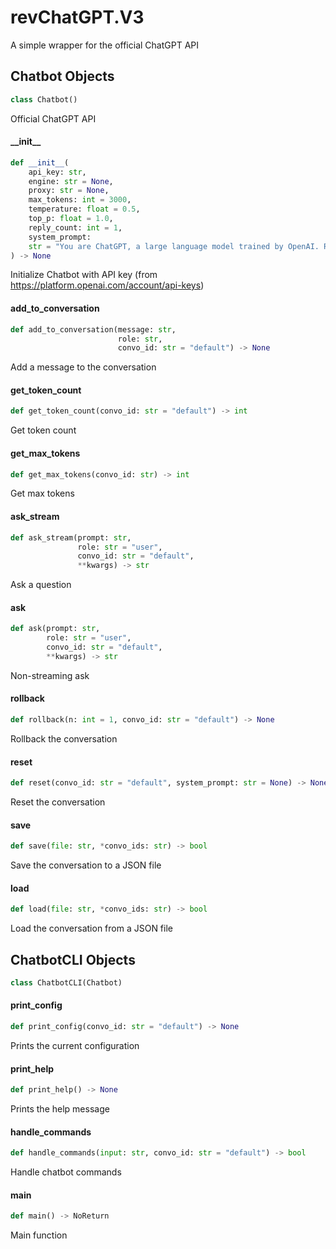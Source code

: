 <a id="revChatGPT.V3"></a>

# revChatGPT.V3

A simple wrapper for the official ChatGPT API

<a id="revChatGPT.V3.Chatbot"></a>

## Chatbot Objects

```python
class Chatbot()
```

Official ChatGPT API

<a id="revChatGPT.V3.Chatbot.__init__"></a>

#### \_\_init\_\_

```python
def __init__(
    api_key: str,
    engine: str = None,
    proxy: str = None,
    max_tokens: int = 3000,
    temperature: float = 0.5,
    top_p: float = 1.0,
    reply_count: int = 1,
    system_prompt:
    str = "You are ChatGPT, a large language model trained by OpenAI. Respond conversationally"
) -> None
```

Initialize Chatbot with API key (from https://platform.openai.com/account/api-keys)

<a id="revChatGPT.V3.Chatbot.add_to_conversation"></a>

#### add\_to\_conversation

```python
def add_to_conversation(message: str,
                        role: str,
                        convo_id: str = "default") -> None
```

Add a message to the conversation

<a id="revChatGPT.V3.Chatbot.get_token_count"></a>

#### get\_token\_count

```python
def get_token_count(convo_id: str = "default") -> int
```

Get token count

<a id="revChatGPT.V3.Chatbot.get_max_tokens"></a>

#### get\_max\_tokens

```python
def get_max_tokens(convo_id: str) -> int
```

Get max tokens

<a id="revChatGPT.V3.Chatbot.ask_stream"></a>

#### ask\_stream

```python
def ask_stream(prompt: str,
               role: str = "user",
               convo_id: str = "default",
               **kwargs) -> str
```

Ask a question

<a id="revChatGPT.V3.Chatbot.ask"></a>

#### ask

```python
def ask(prompt: str,
        role: str = "user",
        convo_id: str = "default",
        **kwargs) -> str
```

Non-streaming ask

<a id="revChatGPT.V3.Chatbot.rollback"></a>

#### rollback

```python
def rollback(n: int = 1, convo_id: str = "default") -> None
```

Rollback the conversation

<a id="revChatGPT.V3.Chatbot.reset"></a>

#### reset

```python
def reset(convo_id: str = "default", system_prompt: str = None) -> None
```

Reset the conversation

<a id="revChatGPT.V3.Chatbot.save"></a>

#### save

```python
def save(file: str, *convo_ids: str) -> bool
```

Save the conversation to a JSON file

<a id="revChatGPT.V3.Chatbot.load"></a>

#### load

```python
def load(file: str, *convo_ids: str) -> bool
```

Load the conversation from a JSON  file

<a id="revChatGPT.V3.ChatbotCLI"></a>

## ChatbotCLI Objects

```python
class ChatbotCLI(Chatbot)
```

<a id="revChatGPT.V3.ChatbotCLI.print_config"></a>

#### print\_config

```python
def print_config(convo_id: str = "default") -> None
```

Prints the current configuration

<a id="revChatGPT.V3.ChatbotCLI.print_help"></a>

#### print\_help

```python
def print_help() -> None
```

Prints the help message

<a id="revChatGPT.V3.ChatbotCLI.handle_commands"></a>

#### handle\_commands

```python
def handle_commands(input: str, convo_id: str = "default") -> bool
```

Handle chatbot commands

<a id="revChatGPT.V3.main"></a>

#### main

```python
def main() -> NoReturn
```

Main function
